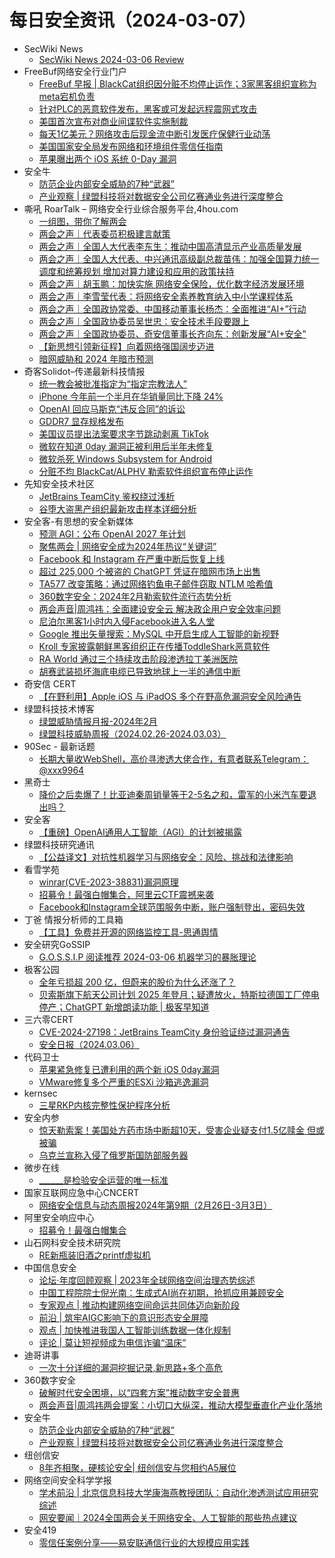 # 每日安全资讯（2024-03-07）

- SecWiki News
  - [SecWiki News 2024-03-06 Review](http://www.sec-wiki.com/?2024-03-06)
- FreeBuf网络安全行业门户
  - [FreeBuf 早报 | BlackCat组织因分赃不均停止运作；3家黑客组织宣称为meta宕机负责](https://www.freebuf.com/news/393576.html)
  - [针对PLC的恶意软件发布，黑客或可发起远程震网式攻击](https://www.freebuf.com/news/393495.html)
  - [美国首次宣布对商业间谍软件实施制裁](https://www.freebuf.com/news/393432.html)
  - [每天1亿美元？网络攻击后现金流中断引发医疗保健行业动荡](https://www.freebuf.com/news/393428.html)
  - [美国国家安全局发布网络和环境组件零信任指南](https://www.freebuf.com/news/393427.html)
  - [苹果曝出两个 iOS 系统 0-Day 漏洞](https://www.freebuf.com/news/393421.html)
- 安全牛
  - [防范企业内部安全威胁的7种“武器”](https://www.aqniu.com/industry/102845.html)
  - [产业观察 | 绿盟科技将对数据安全公司亿赛通业务进行深度整合](https://www.aqniu.com/vendor/102841.html)
- 嘶吼 RoarTalk – 网络安全行业综合服务平台,4hou.com
  - [一组图，带你了解两会](https://www.4hou.com/posts/7yQB)
  - [两会之声｜代表委员积极建言献策](https://www.4hou.com/posts/4vNJ)
  - [两会之声｜全国人大代表李东生：推动中国高清显示产业高质量发展](https://www.4hou.com/posts/2qLA)
  - [两会之声｜全国人大代表、中兴通讯高级副总裁苗伟：加强全国算力统一调度和统筹规划 增加对算力建设和应用的政策扶持](https://www.4hou.com/posts/3rMp)
  - [两会之声｜胡玉鹏：加快实施 网络安全保险，优化数字经济发展环境](https://www.4hou.com/posts/ZGPg)
  - [两会之声｜李雪莹代表：将网络安全素养教育纳入中小学课程体系](https://www.4hou.com/posts/XXNV)
  - [两会之声｜全国政协常委、中国移动董事长杨杰：全面推进“AI+”行动](https://www.4hou.com/posts/1pKq)
  - [两会之声｜全国政协委员吴世忠：安全技术手段要跟上](https://www.4hou.com/posts/YYOY)
  - [两会之声｜全国政协委员、奇安信董事长齐向东：创新发展“AI+安全”](https://www.4hou.com/posts/5wOX)
  - [【新思想引领新征程】向着网络强国阔步迈进](https://www.4hou.com/posts/WKMo)
  - [暗网威胁和 2024 年暗市预测](https://www.4hou.com/posts/AX3j)
- 奇客Solidot–传递最新科技情报
  - [统一教会被批准指定为“指定宗教法人”](https://www.solidot.org/story?sid=77525)
  - [iPhone 今年前一个半月在华销量同比下降 24%](https://www.solidot.org/story?sid=77524)
  - [OpenAI 回应马斯克“违反合同”的诉讼](https://www.solidot.org/story?sid=77523)
  - [GDDR7 显存规格发布](https://www.solidot.org/story?sid=77522)
  - [美国议员提出法案要求字节跳动剥离 TikTok](https://www.solidot.org/story?sid=77521)
  - [微软在知道 0day 漏洞正被利用后半年未修复](https://www.solidot.org/story?sid=77520)
  - [微软杀死 Windows Subsystem for Android](https://www.solidot.org/story?sid=77519)
  - [分赃不均 BlackCat/ALPHV 勒索软件组织宣布停止运作](https://www.solidot.org/story?sid=77518)
- 先知安全技术社区
  - [JetBrains TeamCity 鉴权绕过浅析](https://xz.aliyun.com/t/14050)
  - [谷堕大盗黑产组织最新攻击样本详细分析](https://xz.aliyun.com/t/14049)
- 安全客-有思想的安全新媒体
  - [预测 AGI：公布 OpenAI 2027 年计划](https://www.anquanke.com/post/id/293655)
  - [聚焦两会 | 网络安全成为2024年热议“关键词”](https://www.anquanke.com/post/id/293653)
  - [Facebook 和 Instagram 在严重中断后恢复上线](https://www.anquanke.com/post/id/293651)
  - [超过 225,000 个被盗的 ChatGPT 凭证在暗网市场上出售](https://www.anquanke.com/post/id/293649)
  - [TA577 改变策略：通过网络钓鱼电子邮件窃取 NTLM 哈希值](https://www.anquanke.com/post/id/293647)
  - [360数字安全：2024年2月勒索软件流行态势分析](https://www.anquanke.com/post/id/293645)
  - [两会声音|周鸿祎：全面建设安全云 解决政企用户安全效率问题](https://www.anquanke.com/post/id/293639)
  - [尼泊尔黑客1小时内入侵Facebook进入名人堂](https://www.anquanke.com/post/id/293637)
  - [Google 推出矢量搜索：MySQL 中开启生成人工智能的新视野](https://www.anquanke.com/post/id/293635)
  - [Kroll 专家披露朝鲜黑客组织正在传播ToddleShark恶意软件](https://www.anquanke.com/post/id/293633)
  - [RA World 通过三个持续攻击阶段渗透拉丁美洲医院](https://www.anquanke.com/post/id/293631)
  - [胡赛武装损坏海底电缆已导致地球上一半的通信中断](https://www.anquanke.com/post/id/293629)
- 奇安信 CERT
  - [【在野利用】Apple iOS 与 iPadOS 多个在野高危漏洞安全风险通告](https://mp.weixin.qq.com/s?__biz=MzU5NDgxODU1MQ==&mid=2247500578&idx=1&sn=f7f767f62adc6bdce5c6666e0137cb06&chksm=fe79e7bac90e6eac43c6e1a031a9ce9df3f17e78d3ba487e9f1874b137548132adb8f0982120&scene=58&subscene=0#rd)
- 绿盟科技技术博客
  - [绿盟威胁情报月报-2024年2月](https://blog.nsfocus.net/monthlyreport202402/)
  - [绿盟科技威胁周报（2024.02.26-2024.03.03）](https://blog.nsfocus.net/weeklyreport202409/)
- 90Sec - 最新话题
  - [长期大量收WebShell，高价寻渗透大佬合作，有意者联系Telegram：@xxx9964](https://forum.90sec.com/t/topic/2403)
- 黑奇士
  - [降价之后卖爆了！比亚迪秦周销量等于2-5名之和，雷军的小米汽车要退出吗？](https://mp.weixin.qq.com/s?__biz=MzI5ODYwNTE4Nw==&mid=2247488081&idx=1&sn=ce529d5582e83c7ea8f4563218b1350c&chksm=eca21dbddbd594ab9b73f4e800a1801d63288d1f622300c78291770fd4f52c6d22bab3d450eb&scene=58&subscene=0#rd)
- 安全客
  - [【重磅】OpenAI通用人工智能（AGI）的计划被揭露](https://mp.weixin.qq.com/s?__biz=MzA5ODA0NDE2MA==&mid=2649786231&idx=1&sn=daab6abd983fe768f7ba06e8790b2d82&chksm=8893b718bfe43e0e970681a2176c0b8ddbbb4b9f9144318c6c0863d13a44f381e83e204114a1&scene=58&subscene=0#rd)
- 绿盟科技研究通讯
  - [【公益译文】对抗性机器学习与网络安全：风险、挑战和法律影响](https://mp.weixin.qq.com/s?__biz=MzIyODYzNTU2OA==&mid=2247496762&idx=1&sn=07a64109e6575e749a6fcd041eab1f1d&chksm=e84c52e5df3bdbf3a0ca920a46a9f0e0e56e980dbfc3f6b8bb879104935438961e577ae99b5f&scene=58&subscene=0#rd)
- 看雪学苑
  - [winrar(CVE-2023-38831)漏洞原理](https://mp.weixin.qq.com/s?__biz=MjM5NTc2MDYxMw==&mid=2458544969&idx=1&sn=473822d99738dc8c20cf0c7df866adea&chksm=b18d5bc386fad2d597b3b73e9bbd6d243e83e0191527db7cf84f277ac8c455b590956d5da778&scene=58&subscene=0#rd)
  - [招募令！最强白帽集合，阿里云CTF震撼来袭](https://mp.weixin.qq.com/s?__biz=MjM5NTc2MDYxMw==&mid=2458544969&idx=2&sn=3dcbf4fe24a128a2dd4074879e075e19&chksm=b18d5bc386fad2d50e0dd418a574cbe4ffac0a46efb5c53ce50b8cd9a0a3343d8d24b9283c80&scene=58&subscene=0#rd)
  - [Facebook和Instagram全球范围服务中断，账户强制登出，密码失效](https://mp.weixin.qq.com/s?__biz=MjM5NTc2MDYxMw==&mid=2458544969&idx=3&sn=9f80efa22c0e8a95ab357d63cf0125d3&chksm=b18d5bc386fad2d50386a45655fed178a8eb9816b41d9ec4e5c30c815204aa5e02be5dcd25e4&scene=58&subscene=0#rd)
- 丁爸 情报分析师的工具箱
  - [【工具】免费并开源的网络监控工具-思通舆情](https://mp.weixin.qq.com/s?__biz=MzI2MTE0NTE3Mw==&mid=2651142564&idx=1&sn=5b7bbb474831120a6d19bf306a33eedc&chksm=f1af4e9ec6d8c788c0dba785b7848008108d9e3fff1050bc89656081b049e426706b55e32f22&scene=58&subscene=0#rd)
- 安全研究GoSSIP
  - [G.O.S.S.I.P 阅读推荐 2024-03-06 机器学习的暴胀理论](https://mp.weixin.qq.com/s?__biz=Mzg5ODUxMzg0Ng==&mid=2247497464&idx=1&sn=ff9f04407704880d3c069628ff113cf3&chksm=c063d821f714513708fd5ea4ca76b52c0c36ec345b17a5f0fa7dcc4c95d52de4ecbc52b1b9ec&scene=58&subscene=0#rd)
- 极客公园
  - [全年亏损超 200 亿，但蔚来的股价为什么还涨了？](https://mp.weixin.qq.com/s?__biz=MTMwNDMwODQ0MQ==&mid=2653035488&idx=1&sn=6cd78f55991e4f6c0fb302adf7656311&chksm=7e5766564920ef40ae6313031718643305bae21ed1358cd6792e83ec37a9e956786fc6e22958&scene=58&subscene=0#rd)
  - [贝索斯旗下航天公司计划 2025 年登月；疑遭放火，特斯拉德国工厂停电停产；ChatGPT 新增朗读功能 | 极客早知道](https://mp.weixin.qq.com/s?__biz=MTMwNDMwODQ0MQ==&mid=2653035478&idx=1&sn=fc56b2a1d1aba8625d9a9c679e65a8a4&chksm=7e5766604920ef76022b14c7ffed70fa911584994fc0e6659796f37f8ea97bddfcb573023239&scene=58&subscene=0#rd)
- 三六零CERT
  - [CVE-2024-27198：JetBrains TeamCity 身份验证绕过漏洞通告](https://mp.weixin.qq.com/s?__biz=MzU5MjEzOTM3NA==&mid=2247503694&idx=1&sn=940eec278a32df7ee61d69579b271c85&chksm=fe26ca4fc9514359c445283700d4301c40239d06560cd21e26c6a3e82fc65b2397afa2e292d7&scene=58&subscene=0#rd)
  - [安全日报（2024.03.06）](https://mp.weixin.qq.com/s?__biz=MzU5MjEzOTM3NA==&mid=2247503694&idx=2&sn=9a5fa45985e52c1744344610ee7e58e3&chksm=fe26ca4fc9514359e38bffc210197cd0749d8ae8fd85855ad1eb9a8eea4aefeb89182c91f4bc&scene=58&subscene=0#rd)
- 代码卫士
  - [苹果紧急修复已遭利用的两个新 iOS 0day漏洞](https://mp.weixin.qq.com/s?__biz=MzI2NTg4OTc5Nw==&mid=2247519003&idx=1&sn=87b2f80deede9f2cb8e1092e9732820f&chksm=ea94ba71dde333675f4150799bb36ccc5360912e77c0af8aef77e7426b9b0c244aabb76833e4&scene=58&subscene=0#rd)
  - [VMware修复多个严重的ESXi 沙箱逃逸漏洞](https://mp.weixin.qq.com/s?__biz=MzI2NTg4OTc5Nw==&mid=2247519003&idx=2&sn=c494f1df6adfe5a6b91c813d2d236c8c&chksm=ea94ba71dde3336793921a1d4a9852067a51546a77a39e5c25ed0836ffe1f6e0706fb9618530&scene=58&subscene=0#rd)
- kernsec
  - [三星RKP内核完整性保护程序分析](https://mp.weixin.qq.com/s?__biz=Mzg4NjU1NDU4MA==&mid=2247483819&idx=1&sn=d74ac929c46c49e89ec0fb69842abb1b&chksm=cf96ab10f8e12206e4f718022e45aae3035726c93434966340fe58734895cf8562adb29d2c7b&scene=58&subscene=0#rd)
- 安全内参
  - [惊天勒索案！美国处方药市场中断超10天，受害企业疑支付1.5亿赎金 但或被骗](https://mp.weixin.qq.com/s?__biz=MzI4NDY2MDMwMw==&mid=2247511131&idx=1&sn=a80a46a4b6219d4a22163553643fc643&chksm=ebfaeb7bdc8d626d91d8bd80df381a75d80bd44227ac135de77db11dcd484d34b657973d4f82&scene=58&subscene=0#rd)
  - [乌克兰宣称入侵了俄罗斯国防部服务器](https://mp.weixin.qq.com/s?__biz=MzI4NDY2MDMwMw==&mid=2247511131&idx=2&sn=8f091478d0dde449d22e50ce56976216&chksm=ebfaeb7bdc8d626d11f72fb7400adcd01892f21604f2bd2bc84c443a5ad04f9b865f10e0e5c9&scene=58&subscene=0#rd)
- 微步在线
  - [______是检验安全运营的唯一标准](https://mp.weixin.qq.com/s?__biz=MzI5NjA0NjI5MQ==&mid=2650180480&idx=1&sn=ddc18e49643eadbdaa6c1bf3612ce37c&chksm=f448703cc33ff92ac7b0c7ca9bd773d78f5c047ce820f052aa4029e6cc92cbbbe7b3e0fd7057&scene=58&subscene=0#rd)
- 国家互联网应急中心CNCERT
  - [网络安全信息与动态周报2024年第9期（2月26日-3月3日）](https://mp.weixin.qq.com/s?__biz=MzIwNDk0MDgxMw==&mid=2247499010&idx=1&sn=d69b876ca352ebadcdab0fc4dfe5b635&chksm=973ace60a04d4776c88ae4a5663891423886e01b536ec9aad144cd44965531193aefcdf6f1b1&scene=58&subscene=0#rd)
- 阿里安全响应中心
  - [招募令！最强白帽集合](https://mp.weixin.qq.com/s?__biz=MzIxMjEwNTc4NA==&mid=2652993696&idx=1&sn=2ecdc5adc63578c85ba9be06b4a8b239&chksm=8c9ef7f7bbe97ee1dad9bf19efbf183fe91e24677e33f95a5814814cd8898bb84e109b9f19c2&scene=58&subscene=0#rd)
- 山石网科安全技术研究院
  - [RE新瓶装旧酒之printf虚拟机](https://mp.weixin.qq.com/s?__biz=MzUzMDUxNTE1Mw==&mid=2247505119&idx=1&sn=11a231ff7b4ce9154357f3fa9588bc0b&chksm=fa520161cd2588777ad64fd4e5c690458422fd03e125595adc61c2c3f239daa81396dccda915&scene=58&subscene=0#rd)
- 中国信息安全
  - [论坛·年度回顾观察 | 2023年全球网络空间治理态势综述](https://mp.weixin.qq.com/s?__biz=MzA5MzE5MDAzOA==&mid=2664206471&idx=1&sn=7225b1b19868a550bfe0e9264082e01b&chksm=8b59927ebc2e1b68c35bf5912ba84cb2270c711fcf7e166434ab28a97cfed4d55b62e8885d49&scene=58&subscene=0#rd)
  - [中国工程院院士倪光南：生成式AI尚在初期，抢抓应用兼顾安全](https://mp.weixin.qq.com/s?__biz=MzA5MzE5MDAzOA==&mid=2664206471&idx=2&sn=67d0d8141ff9d7da282c574fd237ccdd&chksm=8b59927ebc2e1b6814c60c5dab6cacce7f915f37e7086347ab0974dc555494da0ffb54dedd8d&scene=58&subscene=0#rd)
  - [专家观点 | 推动构建网络空间命运共同体迈向新阶段](https://mp.weixin.qq.com/s?__biz=MzA5MzE5MDAzOA==&mid=2664206471&idx=3&sn=6e24ee3fe94a779cad10a967fc106a49&chksm=8b59927ebc2e1b68c94f2ff994465cbac7b8e78bc03a0620ff61c1d120b8b1a2f4d681d0ddf2&scene=58&subscene=0#rd)
  - [前沿 | 筑牢AIGC影响下的意识形态安全屏障](https://mp.weixin.qq.com/s?__biz=MzA5MzE5MDAzOA==&mid=2664206471&idx=4&sn=56e927d4076195a847f0bdb23a561990&chksm=8b59927ebc2e1b680155e2eb4f96674267351173ca61d094eaed4e484c0a1327bc78484d74c2&scene=58&subscene=0#rd)
  - [观点 | 加快推进我国人工智能训练数据一体化规制](https://mp.weixin.qq.com/s?__biz=MzA5MzE5MDAzOA==&mid=2664206471&idx=5&sn=26c024ba14f41291274c4d960b403dc0&chksm=8b59927ebc2e1b68857c6eedd1ac4fcfdf60ae364663da5285464df3d877d393df7f3e85c907&scene=58&subscene=0#rd)
  - [评论 | 莫让短视频成为电信诈骗“温床”](https://mp.weixin.qq.com/s?__biz=MzA5MzE5MDAzOA==&mid=2664206471&idx=6&sn=dc2132c784aca36dbeede6b9e749c40c&chksm=8b59927ebc2e1b684a7ec69814dca4d27a42b8ec90cc787c6a6cd0b6a6f07922ed4a12a1d3c3&scene=58&subscene=0#rd)
- 迪哥讲事
  - [一次十分详细的漏洞挖掘记录,新思路+多个高危](https://mp.weixin.qq.com/s?__biz=MzIzMTIzNTM0MA==&mid=2247493789&idx=1&sn=cadf3c5c97133e2c0e40d48f0875bd4f&chksm=e8a5e2fedfd26be8321c768fe4a690fed9c6c0dfaac259dfa4786652178fa061cc6fae2a2723&scene=58&subscene=0#rd)
- 360数字安全
  - [破解时代安全困境，以“四套方案”推动数字安全普惠](https://mp.weixin.qq.com/s?__biz=MzA4MTg0MDQ4Nw==&mid=2247569785&idx=1&sn=23d2012f27356062d013f99c551ef826&chksm=9f8d4171a8fac867c5ee780ad60ad31f0399f3c19e6b0a87f9f90e3fcde4c2ad5c755b48f060&scene=58&subscene=0#rd)
  - [两会声音|周鸿祎两会提案：小切口大纵深，推动大模型垂直化产业化落地](https://mp.weixin.qq.com/s?__biz=MzA4MTg0MDQ4Nw==&mid=2247569785&idx=2&sn=f4b1e9d4fbb7d7aff7d8f0b8fbc464a4&chksm=9f8d4171a8fac867d25d0142263eb33962a637a2dbe7bf4454d0da6c75e6a0a8123d24654faa&scene=58&subscene=0#rd)
- 安全牛
  - [防范企业内部安全威胁的7种“武器”](https://mp.weixin.qq.com/s?__biz=MjM5Njc3NjM4MA==&mid=2651128324&idx=1&sn=c2910680f48e855b0d1d751ed37d3650&chksm=bd15b2d78a623bc1629186c881cd73068317f0d879da88cb323083b3ab5158d3690cfe4a9725&scene=58&subscene=0#rd)
  - [产业观察 | 绿盟科技将对数据安全公司亿赛通业务进行深度整合](https://mp.weixin.qq.com/s?__biz=MjM5Njc3NjM4MA==&mid=2651128324&idx=2&sn=f3d5c284ca55fff4bd3278d26c6f2d86&chksm=bd15b2d78a623bc1acb01de33ef8c80514b68a6dbc60e18a75ea700f3c67526c29522e1d37dc&scene=58&subscene=0#rd)
- 纽创信安
  - [8年齐相聚，硬核论安全|  纽创信安与您相约A5展位](https://mp.weixin.qq.com/s?__biz=MzAwNTczMjAzMg==&mid=2650238719&idx=1&sn=022e77b527ad265c06e304b12e2e2a8e&chksm=831bed50b46c644637dc6a2a13055aab9794c76c950be557ba82efdd675e016897665ef96216&scene=58&subscene=0#rd)
- 网络空间安全科学学报
  - [学术前沿 | 北京信息科技大学康海燕教授团队：自动化渗透测试应用研究综述](https://mp.weixin.qq.com/s?__biz=MzI0NjU2NDMwNQ==&mid=2247497814&idx=1&sn=21717c87fd1d05ef8bc02020c0795782&chksm=e9bfece8dec865fe0837c00bd0fe8bc4692f0466e8645c082e47438c6fac1bf15d93b7c5ca00&scene=58&subscene=0#rd)
  - [网安要闻｜2024全国两会关于网络安全、人工智能的那些热点建议](https://mp.weixin.qq.com/s?__biz=MzI0NjU2NDMwNQ==&mid=2247497814&idx=2&sn=6d79b3cd0121e51c2cf6929fb347eb33&chksm=e9bfece8dec865fe241a7ba91905a69745ee255a9d7764d3a44ff700ff9f6bfc740c428e2394&scene=58&subscene=0#rd)
- 安全419
  - [零信任案例分享——易安联通信行业的大规模应用实践](https://mp.weixin.qq.com/s?__biz=MzUyMDQ4OTkyMg==&mid=2247538330&idx=1&sn=236e7502222a2545dcd405600901a190&chksm=f9eb8837ce9c0121873fae5d5fa3076126c2c7e50e9a33c4066c4f663e6ee42ec80aeb69af51&scene=58&subscene=0#rd)
